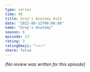 ```yaml
---
type: series
time: 40
title: Grey's Anatomy 6x23
date: "2022-08-12T00:00:00"
name: "Grey's Anatomy"
season: 6
episode: 23
rating: 3
ratingEmoji: "⭐️⭐️⭐️"
share: false
---
```


*[No review was written for this episode]*